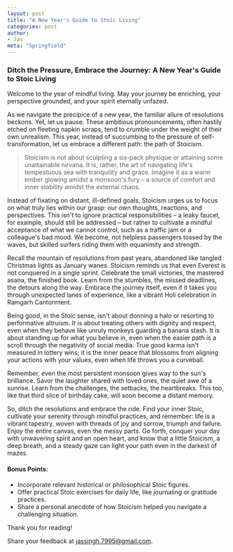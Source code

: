 ```yaml
---
layout: post
title: "A New Year's Guide to Stoic Living"
categories: post
author:
- Jas
meta: "Springfield"
---
```

### Ditch the Pressure, Embrace the Journey: A New Year's Guide to Stoic Living

Welcome to the year of mindful living. May your journey be enriching, your perspective grounded, and your spirit eternally unfazed.

As we navigate the precipice of a new year, the familiar allure of resolutions beckons. Yet, let us pause. These ambitious pronouncements, often hastily etched on fleeting napkin scraps, tend to crumble under the weight of their own unrealism. This year, instead of succumbing to the pressure of self-transformation, let us embrace a different path: the path of Stoicism.

> Stoicism is not about sculpting a six-pack physique or attaining some unattainable nirvana. It is, rather, the art of navigating life's tempestuous sea with tranquility and grace. Imagine it as a warm ember glowing amidst a monsoon's fury – a source of comfort and inner stability amidst the external chaos.

Instead of fixating on distant, ill-defined goals, Stoicism urges us to focus on what truly lies within our grasp: our own thoughts, reactions, and perspectives. This isn't to ignore practical responsibilities – a leaky faucet, for example, should still be addressed – but rather to cultivate a mindful acceptance of what we cannot control, such as a traffic jam or a colleague's bad mood. We become, not helpless passengers tossed by the waves, but skilled surfers riding them with equanimity and strength.

Recall the mountain of resolutions from past years, abandoned like tangled Christmas lights as January wanes. Stoicism reminds us that even Everest is not conquered in a single sprint. Celebrate the small victories, the mastered asana, the finished book. Learn from the stumbles, the missed deadlines, the detours along the way. Embrace the journey itself, even if it takes you through unexpected lanes of experience, like a vibrant Holi celebration in Ramgarh Cantonment.

Being good, in the Stoic sense, isn't about donning a halo or resorting to performative altruism. It is about treating others with dignity and respect, even when they behave like unruly monkeys guarding a banana stash. It is about standing up for what you believe in, even when the easier path is a scroll through the negativity of social media. True good karma isn't measured in lottery wins; it is the inner peace that blossoms from aligning your actions with your values, even when life throws you a curveball.

Remember, even the most persistent monsoon gives way to the sun's brilliance. Savor the laughter shared with loved ones, the quiet awe of a sunrise. Learn from the challenges, the setbacks, the heartbreaks. This too, like that third slice of birthday cake, will soon become a distant memory.

So, ditch the resolutions and embrace the ride. Find your inner Stoic, cultivate your serenity through mindful practices, and remember: life is a vibrant tapestry, woven with threads of joy and sorrow, triumph and failure. Enjoy the entire canvas, even the messy parts. Go forth, conquer your day with unwavering spirit and an open heart, and know that a little Stoicism, a deep breath, and a steady gaze can light your path even in the darkest of mazes.


#### **Bonus Points:**

* Incorporate relevant historical or philosophical Stoic figures.
* Offer practical Stoic exercises for daily life, like journaling or gratitude practices.
* Share a personal anecdote of how Stoicism helped you navigate a challenging situation.

Thank you for reading!

Share your feedback at [jassingh.7995@gmail.com](mailto:jassingh.7995@gmail.com?subject=Feedback).